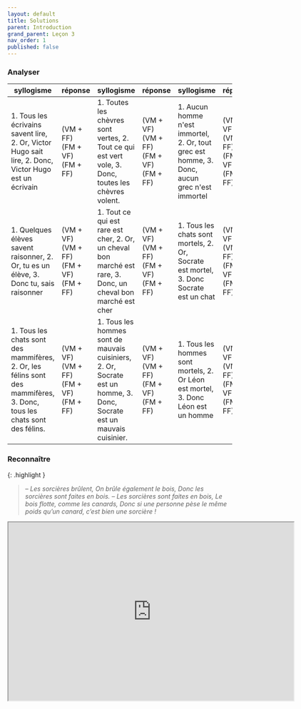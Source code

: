 ```yaml
---
layout: default
title: Solutions
parent: Introduction
grand_parent: Leçon 3
nav_order: 1
published: false
---
```


### Analyser

| syllogisme | réponse | syllogisme | réponse | syllogisme | réponse |  
| ---------- | ---------- | ---------- | ---------- | ---------- | ---------- |  
| 1. Tous les écrivains savent lire, 2. Or, Victor Hugo sait lire, 2. Donc, Victor Hugo est un écrivain |  (VM + FF) <br> (FM + VF) <br> (FM + FF) | 1. Toutes les chèvres sont vertes, 2. Tout ce qui est vert vole, 3. Donc, toutes les chèvres volent. |  (VM + VF) <br> (VM + FF) <br> (FM + VF) <br> (FM + FF) | 1. Aucun homme n'est immortel, 2. Or, tout grec est homme, 3. Donc, aucun grec n'est immortel |  (VM + VF) <br> (VM + FF) <br> (FM + VF) <br> (FM + FF) |  
| 1. Quelques élèves savent raisonner, 2. Or, tu es un élève, 3. Donc tu, sais raisonner | (VM + VF) <br> (VM + FF) <br> (FM + VF) <br> (FM + FF) | 1. Tout ce qui est rare est cher, 2. Or, un cheval bon marché est rare,  3. Donc, un cheval bon marché est cher |  (VM + VF) <br> (VM + FF) <br> (FM + VF) <br> (FM + FF) | 1. Tous les chats sont mortels, 2. Or, Socrate est mortel, 3. Donc Socrate est un chat |  (VM + VF) <br> (VM + FF) <br> (FM + VF) <br> (FM + FF) |  
| 1. Tous les chats sont des mammifères, 2. Or, les félins sont des mammifères, 3. Donc, tous les chats sont des félins. |  (VM + VF) <br> (VM + FF) <br> (FM + VF) <br> (FM + FF) | 1. Tous les hommes sont de mauvais cuisiniers, 2. Or, Socrate est un homme, 3. Donc, Socrate est un mauvais cuisinier. |  (VM + VF) <br> (VM + FF) <br> (FM + VF) <br> (FM + FF) | 1. Tous les hommes sont mortels, 2. Or Léon est mortel, 3. Donc Léon est un homme |  (VM + VF) <br> (VM + FF) <br> (FM + VF) <br> (FM + FF) | 

### Reconnaître

{: .highlight }
> *– Les sorcières brûlent, On brûle également le bois, Donc les sorcières sont faites en bois.*
> *– Les sorcières sont faites en bois, Le bois flotte, comme les canards, Donc si une personne pèse le même poids qu’un canard, c’est bien une sorcière !*

<iframe src="https://drive.google.com/file/d/1IRK6w4uQcogMWIs2btniA1-eK4dyT0iu/preview" width="640" height="400" allow="autoplay"></iframe>